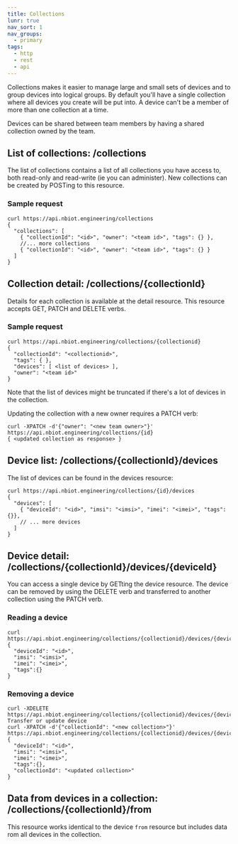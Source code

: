 ```yaml
---
title: Collections
lunr: true
nav_sort: 1
nav_groups:
  - primary
tags:
  - http
  - rest
  - api
---
```


Collections makes it easier to manage large and small sets of devices and to
group devices into logical groups. By default you'll have a single collection
where all devices you create will be put into. A device can't be a member of
more than one collection at a time.

Devices can be shared between team members by having a shared collection owned
by the team.

## List of collections: /collections

The list of collections contains a list of all collections you have access to,
both read-only and read-write (ie you can administer). New collections can
be created by POSTing to this resource.

### Sample request
```shell
curl https://api.nbiot.engineering/collections
{
  "collections": [
    { "collectionId": "<id>", "owner": "<team id>", "tags": {} },
    //... more collections
    { "collectionId": "<id>", "owner": "<team id>", "tags": {} }
  ]
}
```

## Collection detail: /collections/{collectionId}
Details for each collection is available at the detail resource. This resource
accepts GET, PATCH and DELETE verbs.

### Sample request
```shell
curl https://api.nbiot.engineering/collections/{collectionid}
{
  "collectionId": "<collectionid>",
  "tags": { },
  "devices": [ <list of devices> ],
  "owner": "<team id>"
}
```

Note that the list of devices might be truncated if there's a lot of devices
in the collection.

Updating the collection with a new owner requires a PATCH verb:

```shell
curl -XPATCH -d'{"owner": "<new team owner>"}' https://api.nbiot.engineering/collections/{id}
{ <updated collection as response> }
```

## Device list: /collections/{collectionId}/devices
The list of devices can be found in the devices resource:

```shell
curl https://api.nbiot.engineering/collections/{id}/devices
{
  "devices": [
    { "deviceId": "<id>", "imsi": "<imsi>", "imei": "<imei>", "tags":{}},
    // ... more devices
  ]
}
```

## Device detail: /collections/{collectionId}/devices/{deviceId}

You can access a single device by GETting the device resource. The device
can be removed by using the DELETE verb and transferred to another collection
using the PATCH verb.

### Reading a device
```shell
curl https://api.nbiot.engineering/collections/{collectionid}/devices/{deviceid}
{
  "deviceId": "<id>",
  "imsi": "<imsi>",
  "imei": "<imei>",
  "tags":{}
}
```
### Removing a device
```shell
curl -XDELETE https://api.nbiot.engineering/collections/{collectionid}/devices/{deviceid}
Transfer or update device
curl -XPATCH -d'{"collectionId": "<new collection>"}' https://api.nbiot.engineering/collections/{collectionid}/devices/{deviceId}
{
  "deviceId": "<id>",
  "imsi": "<imsi>",
  "imei": "<imei>",
  "tags":{},
  "collectionId": "<updated collection>"
}
```

## Data from devices in a collection: /collections/{collectionId}/from
This resource works identical to the device `from` resource but includes data
rom all devices in the collection.

